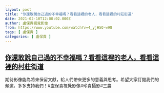```yaml
---
layout: post
title: "你還敢說自己過的不幸福嗎？看看這裡的老人，看看這裡的村莊街道"
date: 2021-02-10T12:00:02.000Z
author: 盧保貴視覺影像
from: https://www.youtube.com/watch?v=4_yjHSQ-w98
tags: [ 盧保貴 ]
categories: [ 盧保貴 ]
---
```

<!--1612958402000-->
[你還敢說自己過的不幸福嗎？看看這裡的老人，看看這裡的村莊街道](https://www.youtube.com/watch?v=4_yjHSQ-w98)
------

<div>
期待影像能為將來保留文獻，給人們帶來更多的意義與思考。希望大家訂閱我們的頻道，多多支持我們！#盧保貴視覺影像#珍貴攝影#三農
</div>
